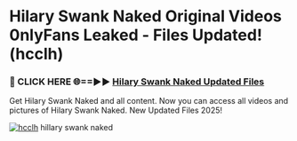 # Hilary Swank Naked Original Videos 0nlyFans Leaked - Files Updated! (hcclh)

<h3>🔴 CLICK HERE 🌐==►► <a href="https://tinyurl.com/up5wt9bj" rel="nofollow">Hilary Swank Naked Updated Files</a></h3>

Get Hilary Swank Naked and all content. Now you can access all videos and pictures of Hilary Swank Naked. New Updated Files 2025!

[![hcclh](https://i.imgur.com/ABiUzMV.gif)](https://tinyurl.com/up5wt9bj)
hillary swank naked